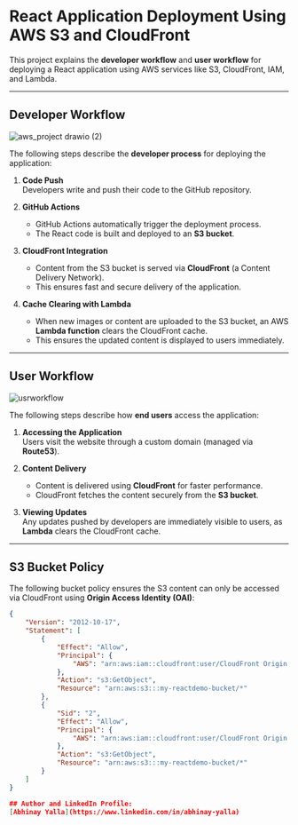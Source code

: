 # React Application Deployment Using AWS S3 and CloudFront

This project explains the **developer workflow** and **user workflow** for deploying a React application using AWS services like S3, CloudFront, IAM, and Lambda.

---

## Developer Workflow

![aws_project drawio (2)](https://github.com/user-attachments/assets/6807b191-b328-48cb-b58f-b751bca94894)

The following steps describe the **developer process** for deploying the application:

1. **Code Push**  
   Developers write and push their code to the GitHub repository.

2. **GitHub Actions**  
   - GitHub Actions automatically trigger the deployment process.  
   - The React code is built and deployed to an **S3 bucket**.

3. **CloudFront Integration**  
   - Content from the S3 bucket is served via **CloudFront** (a Content Delivery Network).  
   - This ensures fast and secure delivery of the application.

4. **Cache Clearing with Lambda**  
   - When new images or content are uploaded to the S3 bucket, an AWS **Lambda function** clears the CloudFront cache.  
   - This ensures the updated content is displayed to users immediately.

---

## User Workflow

![usrworkflow](https://github.com/user-attachments/assets/48c98bd2-cf4f-4f4b-972a-2a01db43ea16)

The following steps describe how **end users** access the application:

1. **Accessing the Application**  
   Users visit the website through a custom domain (managed via **Route53**).

2. **Content Delivery**  
   - Content is delivered using **CloudFront** for faster performance.  
   - CloudFront fetches the content securely from the **S3 bucket**.

3. **Viewing Updates**  
   Any updates pushed by developers are immediately visible to users, as **Lambda** clears the CloudFront cache.

---

## S3 Bucket Policy

The following bucket policy ensures the S3 content can only be accessed via CloudFront using **Origin Access Identity (OAI)**:

```json
{
    "Version": "2012-10-17",
    "Statement": [
        {
            "Effect": "Allow",
            "Principal": {
                "AWS": "arn:aws:iam::cloudfront:user/CloudFront Origin Access Identity E3N8IEGFMS3GGU"
            },
            "Action": "s3:GetObject",
            "Resource": "arn:aws:s3:::my-reactdemo-bucket/*"
        },
        {
            "Sid": "2",
            "Effect": "Allow",
            "Principal": {
                "AWS": "arn:aws:iam::cloudfront:user/CloudFront Origin Access Identity E18DLEI46EW336"
            },
            "Action": "s3:GetObject",
            "Resource": "arn:aws:s3:::my-reactdemo-bucket/*"
        }
    ]
}

## Author and LinkedIn Profile:
[Abhinay Yalla](https://www.linkedin.com/in/abhinay-yalla)
